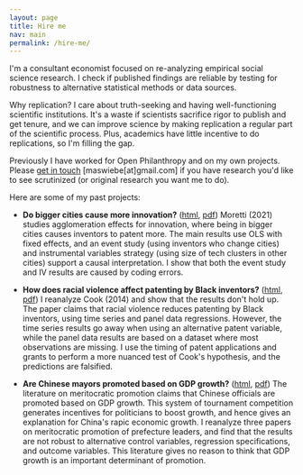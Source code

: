 ```yaml
---
layout: page
title: Hire me
nav: main
permalink: /hire-me/
---
```


I'm a consultant economist focused on re-analyzing empirical social science research. 
I check if published findings are reliable by testing for robustness to alternative statistical methods or data sources. 

Why replication? 
I care about truth-seeking and having well-functioning scientific institutions.
It's a waste if scientists sacrifice rigor to publish and get tenure, and we can improve science by making replication a regular part of the scientific process.
Plus, academics have little incentive to do replications, so I'm filling the gap.

Previously I have worked for Open Philanthropy and on my own projects.
Please [get in touch](mailto:maswiebe@gmail.com) [maswiebe[at]gmail.com] if you have research you'd like to see scrutinized (or original research you want me to do).

Here are some of my past projects:

- **Do bigger cities cause more innovation?** ([html](https://michaelwiebe.com/assets/moretti/moretti_comment), [pdf](https://michaelwiebe.com/assets/moretti/moretti_comment.pdf))
Moretti (2021) studies agglomeration effects for innovation, where being in bigger cities causes inventors to patent more.
The main results use OLS with fixed effects, and an event study (using inventors who change cities) and instrumental variables strategy (using size of tech clusters in other cities) support a causal interpretation.
I show that both the event study and IV results are caused by coding errors.
<!---This project was commissioned by Open Philanthropy.--->

- **How does racial violence affect patenting by Black inventors?** ([html](https://michaelwiebe.com/assets/cook_reanalysis), [pdf](https://michaelwiebe.com/assets/cook_reanalysis.pdf))
I reanalyze Cook (2014) and show that the results don't hold up.
The paper claims that racial violence reduces patenting by Black inventors, using time series and panel data regressions.
However, the time series results go away when using an alternative patent variable, while the panel data results are based on a dataset where most observations are missing.
I use the timing of patent applications and grants to perform a more nuanced test of Cook's hypothesis, and the predictions are falsified.

- **Are Chinese mayors promoted based on GDP growth?** ([html](https://michaelwiebe.com/assets/promotion), [pdf](https://michaelwiebe.com/assets/promotion.pdf))
The literature on meritocratic promotion claims that Chinese officials are promoted based on GDP growth.
This system of tournament competition generates incentives for politicians to boost growth, and hence gives an explanation for China's rapic economic growth.
I reanalyze three papers on meritocratic promotion of prefecture leaders, and find that the results are not robust to alternative control variables, regression specifications, and outcome variables.
This literature gives no reason to think that GDP growth is an important determinant of promotion.

